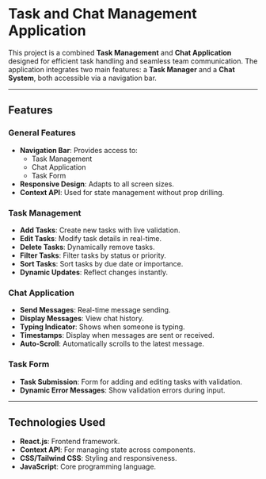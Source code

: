 # Task and Chat Management Application

This project is a combined **Task Management** and **Chat Application** designed for efficient task handling and seamless team communication. The application integrates two main features: a **Task Manager** and a **Chat System**, both accessible via a navigation bar.

---

## Features

### General Features
- **Navigation Bar**: Provides access to:
  - Task Management
  - Chat Application
  - Task Form
- **Responsive Design**: Adapts to all screen sizes.
- **Context API**: Used for state management without prop drilling.

### Task Management
- **Add Tasks**: Create new tasks with live validation.
- **Edit Tasks**: Modify task details in real-time.
- **Delete Tasks**: Dynamically remove tasks.
- **Filter Tasks**: Filter tasks by status or priority.
- **Sort Tasks**: Sort tasks by due date or importance.
- **Dynamic Updates**: Reflect changes instantly.

### Chat Application
- **Send Messages**: Real-time message sending.
- **Display Messages**: View chat history.
- **Typing Indicator**: Shows when someone is typing.
- **Timestamps**: Display when messages are sent or received.
- **Auto-Scroll**: Automatically scrolls to the latest message.

### Task Form
- **Task Submission**: Form for adding and editing tasks with validation.
- **Dynamic Error Messages**: Show validation errors during input.

---

## Technologies Used

- **React.js**: Frontend framework.
- **Context API**: For managing state across components.
- **CSS/Tailwind CSS**: Styling and responsiveness.
- **JavaScript**: Core programming language.
